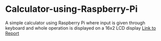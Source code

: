 # Calculator-using-Raspberry-Pi
A simple calculator using Raspberry Pi where input is given through keyboard and whole operation is displayed on a 16x2 LCD display
[Link to Report](https://github.com/rohithreddy0087/Calculator-using-Raspberry-Pi/blob/master/Calculator%20using%20Raspberry%20Pi%20and%20LCD%20-%20Copy.pdf)
